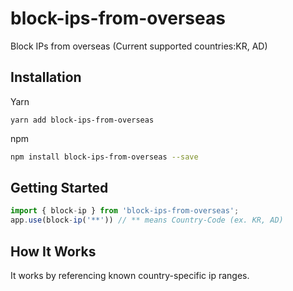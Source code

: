 # block-ips-from-overseas

Block IPs from overseas (Current supported countries:KR, AD)

## Installation

Yarn

```
yarn add block-ips-from-overseas
```

npm

```bash
npm install block-ips-from-overseas --save
```

## Getting Started

```javascript
import { block-ip } from 'block-ips-from-overseas';
app.use(block-ip('**')) // ** means Country-Code (ex. KR, AD)
```

## How It Works

It works by referencing known country-specific ip ranges.
